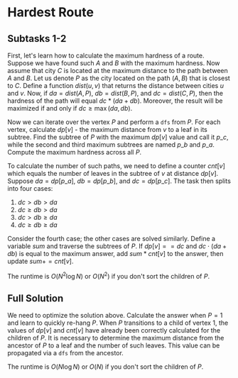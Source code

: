 # Hardest Route

## Subtasks 1-2
First, let's learn how to calculate the maximum hardness of a route. Suppose we have found such $A$ and $B$ with the maximum hardness. Now assume that city $C$ is located at the maximum distance to the path between $A$ and $B$. Let us denote $P$ as the city located on the path $(A, B)$ that is closest to $C$. Define a function $dist(u, v)$ that returns the distance between cities $u$ and $v$. Now, if $da=dist(A,P)$, $db=dist(B,P)$, and $dc=dist(C,P)$, then the hardness of the path will equal $dc * (da + db)$. Moreover, the result will be maximized if and only if $dc \geq \max(da, db)$.

Now we can iterate over the vertex $P$ and perform a `dfs` from $P$. For each vertex, calculate $dp[v]$ - the maximum distance from $v$ to a leaf in its subtree. Find the subtree of $P$ with the maximum $dp[v]$ value and call it $p\_c$, while the second and third maximum subtrees are named $p\_b$ and $p\_a$. Compute the maximum hardness across all $P$.

To calculate the number of such paths, we need to define a counter $cnt[v]$ which equals the number of leaves in the subtree of $v$ at distance $dp[v]$. Suppose $da=dp[p\_a]$, $db=dp[p\_b]$, and $dc=dp[p\_c]$. The task then splits into four cases:
1. $dc > db > da$
2. $dc \geq db > da$
3. $dc > db \geq da$
4. $dc \geq db \geq da$

Consider the fourth case; the other cases are solved similarly. Define a variable $sum$ and traverse the subtrees of $P$. If $dp[v] == dc$ and $dc \cdot (da + db)$ is equal to the maximum answer, add $sum * cnt[v]$ to the answer, then update $sum += cnt[v]$.

The runtime is $O(N^2 \log N)$ or $O(N^2)$ if you don't sort the children of $P$.

## Full Solution
We need to optimize the solution above. Calculate the answer when $P=1$ and learn to quickly re-hang $P$. When $P$ transitions to a child of vertex $1$, the values of $dp[v]$ and $cnt[v]$ have already been correctly calculated for the children of $P$. It is necessary to determine the maximum distance from the ancestor of $P$ to a leaf and the number of such leaves. This value can be propagated via a `dfs` from the ancestor.

The runtime is $O(N \log N)$ or $O(N)$ if you don't sort the children of $P$.